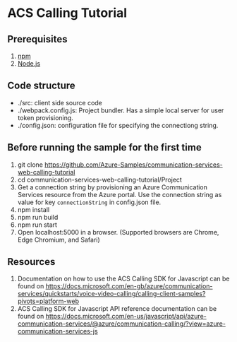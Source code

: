 # ACS Calling Tutorial

## Prerequisites

1. [npm](https://www.npmjs.com/get-npm)
2. [Node.js](https://nodejs.org/en/download/)

## Code structure

* ./src: client side source code
* ./webpack.config.js: Project bundler. Has a simple local server for user token provisioning.
* ./config.json: configuration file for specifying the connectiong string.

## Before running the sample for the first time
1. git clone https://github.com/Azure-Samples/communication-services-web-calling-tutorial
2. cd communication-services-web-calling-tutorial/Project
3. Get a connection string by provisioning an Azure Communication Services resource from the Azure portal. Use the connection string as value for key `connectionString` in config.json file.
4. npm install
5. npm run build
6. npm run start
7. Open localhost:5000 in a browser. (Supported browsers are Chrome, Edge Chromium, and Safari)

## Resources

1. Documentation on how to use the ACS Calling SDK for Javascript can be found on https://docs.microsoft.com/en-gb/azure/communication-services/quickstarts/voice-video-calling/calling-client-samples?pivots=platform-web
2. ACS Calling SDK for Javascript API reference documentation can be found on https://docs.microsoft.com/en-us/javascript/api/azure-communication-services/@azure/communication-calling/?view=azure-communication-services-js
